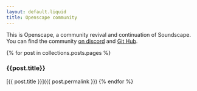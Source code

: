 ```yaml
---
layout: default.liquid
title: Openscape community
---
```

This is Openscape, a community revival and continuation of Soundscape. You can find the community [on discord](https://discord.gg/j7mMbxyf) and [Git Hub](https://github.com/openscape-community).  


{% for post in collections.posts.pages %}
### {{post.title}}

[{{ post.title }}]({{ post.permalink }})
{% endfor %}
